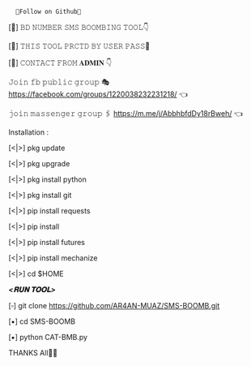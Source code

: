       🍁𝙵𝚘𝚕𝚕𝚘𝚠 𝚘𝚗 𝙶𝚒𝚝𝚑𝚞𝚋🍁

[🖤] 𝙱𝙳 𝙽𝚄𝙼𝙱𝙴𝚁 𝚂𝙼𝚂 𝙱𝙾𝙾𝙼𝙱𝙸𝙽𝙶 𝚃𝙾𝙾𝙻👇



[🎈] 𝚃𝙷𝙸𝚂 𝚃𝙾𝙾𝙻 𝙿𝚁𝙲𝚃𝙳 𝙱𝚈 𝚄𝚂𝙴𝚁 𝙿𝙰𝚂𝚂🔐




[🍁] 𝙲𝙾𝙽𝚃𝙰𝙲𝚃 𝙵𝚁𝙾𝙼 𝐀𝐃𝐌𝐈𝐍 👇


𝙹𝚘𝚒𝚗 𝚏𝚋  𝚙𝚞𝚋𝚕𝚒𝚌 𝚐𝚛𝚘𝚞𝚙 🎭
https://facebook.com/groups/1220038232231218/      👈


𝚓𝚘𝚒𝚗 𝚖𝚊𝚜𝚜𝚎𝚗𝚐𝚎𝚛 𝚐𝚛𝚘𝚞𝚙 🖇️
https://m.me/j/AbbhbfdDy18rBweh/   👈



Installation : 

[<|>] pkg update

[<|>] pkg upgrade

[<|>] pkg install python

[<|>] pkg install git

[<|>] pip install requests

[<|>] pip install

[<|>] pip install futures

[<|>] pip install mechanize

[<|>] cd $HOME 

___<𝐑𝐔𝐍 𝐓𝐎𝐎𝐋>___

[▫️] git clone   https://github.com/AR4AN-MUAZ/SMS-BOOMB.git

[▪️] cd SMS-BOOMB

[▪️] python CAT-BMB.py

THANKS All🖤🍁
